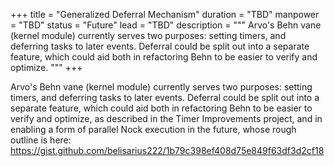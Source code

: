 +++
title = "Generalized Deferral Mechanism"
duration = "TBD"
manpower = "TBD"
status = "Future"
lead = "TBD"
description = """
Arvo's Behn vane (kernel module) currently serves two purposes: setting timers, and deferring tasks to later events.  Deferral could be split out into a separate feature, which could aid both in refactoring Behn to be easier to verify and optimize.
"""
+++

Arvo's Behn vane (kernel module) currently serves two purposes: setting timers, and deferring tasks to later events.  Deferral could be split out into a separate feature, which could aid both in refactoring Behn to be easier to verify and optimize, as described in the Timer Improvements project, and in enabling a form of parallel Nock execution in the future, whose rough outline is here:
https://gist.github.com/belisarius222/1b79c398ef408d75e849f63df3d2cf18